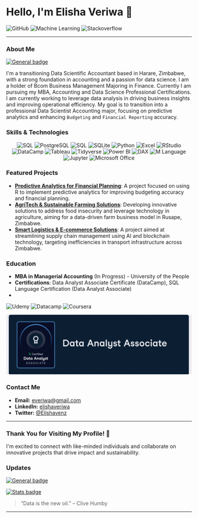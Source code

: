 # Hello, I'm Elisha Veriwa 👋

![GitHub](https://img.shields.io/badge/github-%23121011.svg?style=flat&logo=Github&logoColor=white)
![Machine Learning](https://img.shields.io/badge/Machine%20Learning-FFCA28?style=flat&logo=TensorFlow&logoColor=white)
![Stackoverflow](https://img.shields.io/badge/Stackoverflow-FFA500?style=flat&logo=stackoverflow&logoColor=white)

---

### About Me
[![General badge](https://img.shields.io/badge/DataScience-Accounting-white.svg)](https://shields.io/)

I'm a transitioning Data Scientific Accountant based in Harare, Zimbabwe, with a strong foundation in accounting and a passion for data science. I am a holder of Bcom Business Management Majoring in Finance. Currently I am pursuing my MBA, Accounting and Data Science Professional Certifications. I am currently working to leverage data analysis in driving business insights and improving operational efficiency. My goal is to transition into a professional Data Scientist Accounting major, focusing on predictive analytics and enhancing `Budgeting` and `Financial Reporting` accuracy.

### Skills & Technologies
<div align="center">
    <img
src="https://img.shields.io/badge/R-276DC3?style=flat&logo=R&logoColor=white" alt="SQL" height="20"/>
    <img
src="https://img.shields.io/badge/postgres-%23316192.svg?style=flat&logo=postgresql&logoColor=white" alt="PostgreSQL" height="20"/>
    <img src="https://img.shields.io/badge/SQL-003B57?style=flat&logo=mysql&logoColor=white" alt="SQL" height="20"/>
    <img
src="https://img.shields.io/badge/sqlite-%2307405e.svg?style=for-the-badge&logo=sqlite&logoColor=white" alt="SQLite" height="20" />
    <img src="https://img.shields.io/badge/Python-3670A0?style=flat&logo=python&logoColor=white" alt="Python" height="20"/>
    <img src="https://img.shields.io/badge/Excel-217346?style=flat&logo=microsoft-excel&logoColor=white" alt="Excel" height="20"/>
    <img src="https://img.shields.io/badge/RStudio-75AADB?style=flat&logo=rstudio&logoColor=white" alt="RStudio" height="20"/>
    <img src="https://img.shields.io/badge/DataCamp-2A4C68?style=flat&logo=datacamp&logoColor=white" alt="DataCamp" height="20"/>
    <img src="https://img.shields.io/badge/Tableau-E97627?style=flat&logo=tableau&logoColor=white" alt="Tableau" height="20"/>
    <img
src="https://img.shields.io/badge/Tidyverse-1A162D.svg?style=flat&logo=Tidyverse&logoColor=white", alt="Tidyverse" height="20"/>
    <img src="https://img.shields.io/badge/Power_BI-F2C811?style=flat&logo=power-bi&logoColor=black" alt="Power BI" height="20"/>
    <img src="https://img.shields.io/badge/DAX-4479A1?style=flat&logo=microsoft&logoColor=white" alt="DAX" height="20"/>
    <img src="https://img.shields.io/badge/M_Language-5E5E5E?style=flat&logo=power-bi&logoColor=white" alt="M Language" height="20"/>
    <img src="https://img.shields.io/badge/Jupyter-%23F37626.svg?style=flat&logo=Jupyter&logoColor=white" alt="Jupyter" height="20"/>
    <img src="https://img.shields.io/badge/Microsoft_Office-D83B01?style=flat&logo=microsoft_office&logoColor=white" alt="Microsoft Office" height="20"/>
</div>


### Featured Projects
- **[Predictive Analytics for Financial Planning](https://github.com/elshav/project1)**: A project focused on using R to implement predictive analytics for improving budgeting accuracy and financial planning.
- **[AgriTech & Sustainable Farming Solutions](https://github.com/elshav/project2)**: Developing innovative solutions to address food insecurity and leverage technology in agriculture, aiming for a data-driven farm business model in Rusape, Zimbabwe.
- **[Smart Logistics & E-commerce Solutions](https://github.com/elshav/project3)**: A project aimed at streamlining supply chain management using AI and blockchain technology, targeting inefficiencies in transport infrastructure across Zimbabwe.

### Education
- **MBA in Managerial Accounting** (In Progress) - University of the People
- **Certifications**: Data Analyst Associate Certificate (DataCamp), SQL Language Certification (Data Analyst Associate)
- 

![Udemy](https://img.shields.io/badge/Udemy-A435F0.svg?style=flat&logo=Udemy&logoColor=white)
![Datacamp](https://img.shields.io/badge/Datacamp-05192D?style=flat&logo=datacamp&logoColor=03E860)
![Coursera](https://img.shields.io/badge/Coursera-%230056D2.svg?style=flat&logo=Coursera&logoColor=white)

![Certificate](https://raw.githubusercontent.com/elshav/elshav/refs/heads/main/IMG_20241116_143413.jpg)

### Contact Me
- **Email:** [everiwa@gmail.com](mailto:everiwa@gmail.com)
- **LinkedIn:** [elishaveriwa](https://www.linkedin.com/in/elishaveriwa)
- **Twitter:** [@Elishavenz](https://twitter.com/Elishavenz)

---

### Thank You for Visiting My Profile! 🚀
I'm excited to connect with like-minded individuals and collaborate on innovative projects that drive impact and sustainability.

### Updates
[![General badge](https://img.shields.io/badge/Maintained%3F-yes-green.svg)](https://shields.io/)

[![Stats badge](https://github-readme-stats.vercel.app/api?username=elshav&theme=blue-green.svg)](https://shields.io/)

> “Data is the new oil.” – Clive Humby

---
